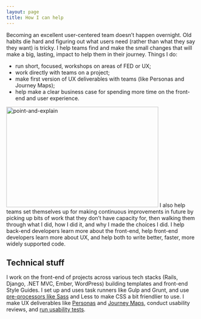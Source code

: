 ```yaml
---
layout: page
title: How I can help
---
```


Becoming an excellent user-centered team doesn’t happen overnight. Old habits die hard and figuring out what users need (rather than what they say they want) is tricky. I help teams find and make the small changes that will make a big, lasting, impact to help them in their journey. Things I do:


- run short, focused, workshops on areas of FED or UX;
- work directly with teams on a project;
- make first version of UX deliverables with teams (like Personas and Journey Maps);
- help make a clear business case for spending more time on the front-end and user experience.

<a href="https://naga.co.za/wp-content/uploads/2016/09/point-and-explain.jpg"><img src="https://naga.co.za/wp-content/uploads/2016/09/point-and-explain-400x265.jpg" alt="point-and-explain" width="400" height="265" class="pull-right pop-right" /></a>
I also help teams set themselves up for making continuous improvements in future by picking up bits of work that they don’t have capacity for, then walking them through what I did, how I did it, and why I made the choices I did. I help back-end developers learn more about the front-end, help front-end developers learn more about UX, and help both to write better, faster, more widely supported code.

## Technical stuff

I work on the front-end of projects across various tech stacks (Rails, Django, .NET MVC, Ember, WordPress) building templates and front-end Style Guides. I set up and uses task runners like Gulp and Grunt, and use [pre-processors like Sass](/2015/03/20/getting-into-sass/) and Less to make CSS a bit friendlier to use. I make UX deliverables like [Personas](/2015/06/04/user-centered-design-things-at-praekelt/) and [Journey Maps](/2015/06/15/more-user-centered-design-things-at-praekelt/), conduct usability reviews, and [run usability tests](/2017/09/07/talking-to-people-thoughts-on-usability-testing/).
